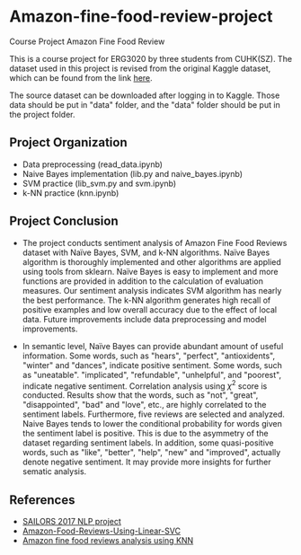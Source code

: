 # Amazon-fine-food-review-project
Course Project Amazon Fine Food Review

This is a course project for ERG3020 by three students from CUHK(SZ). The dataset used in this project is revised from the original Kaggle dataset, which can be found from the link [here](https://www.kaggle.com/snap/amazon-fine-food-reviews).

The source dataset can be downloaded after logging in to Kaggle. Those data should be put in "data" folder, and the "data" folder should be put in the project folder.

## Project Organization

* Data preprocessing (read_data.ipynb)
* Naive Bayes implementation (lib.py and naive_bayes.ipynb)
* SVM practice (lib_svm.py and svm.ipynb)
* k-NN practice (knn.ipynb)

## Project Conclusion

* The project conducts sentiment analysis of Amazon Fine Food Reviews dataset with Naïve Bayes, SVM, and k-NN algorithms. Naïve Bayes algorithm is thoroughly implemented and other algorithms are applied using tools from sklearn. Naïve Bayes is easy to implement and more functions are provided in addition to the calculation of evaluation measures. Our sentiment analysis indicates SVM algorithm has nearly the best performance. The k-NN algorithm generates high recall of positive examples and low overall accuracy due to the effect of local data. Future improvements include data preprocessing and model improvements.

* In semantic level, Naïve Bayes can provide abundant amount of useful information. Some words, such as "hears", "perfect", "antioxidents", "winter" and "dances", indicate positive sentiment. Some words, such as "uneatable". "implicated", "refundable", "unhelpful", and "poorest", indicate negative sentiment. Correlation analysis using $\chi^2$ score is conducted. Results show that the words, such as "not", "great", "disappointed", "bad" and "love", etc., are highly correlated to the sentiment labels. Furthermore, five reviews are selected and analyzed. Naive Bayes tends to lower the conditional probability for words given the sentiment label is positive. This is due to the asymmetry of the dataset regarding sentiment labels. In addition, some quasi-positive words, such as "like", "better", "help", "new" and "improved", actually denote negative sentiment. It may provide more insights for further sematic analysis.

## References
* [SAILORS 2017 NLP project](https://github.com/abisee/sailors2017)
* [Amazon-Food-Reviews-Using-Linear-SVC](https://www.kaggle.com/amitrajitbose/amazon-food-reviews-using-linear-svc/notebook)
* [Amazon fine food reviews analysis using KNN](https://www.kaggle.com/premvardhan/amazon-fine-food-reviews-analysis-using-knn/notebook)
